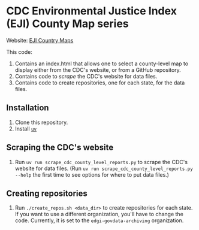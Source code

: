 # CDC Environmental Justice Index (EJI) County Map series

Website: [EJI Country Maps](https://willf.github.io/cdc_eji_county_level_reports/)

This code:

1. Contains an index.html that allows one to select a county-level map to display either from the CDC's website, or from a GitHub repository.
2. Contains code to _scrape_ the CDC's website for data files.
3. Contains code to create repositories, one for each state, for the data files.

## Installation

1. Clone this repository.
2. Install [`uv`](https://docs.astral.sh/uv/)

## Scraping the CDC's website

1. Run `uv run scrape_cdc_county_level_reports.py` to scrape the CDC's website for data files. (Run `uv run scrape_cdc_county_level_reports.py --help` the first time to see options for where to put data files.)

## Creating repositories

1. Run `./create_repos.sh <data_dir>` to create repositories for each state. If you want to use a different organization, you'll have to change the code. Currently, it is set to the `edgi-govdata-archiving` organization.
